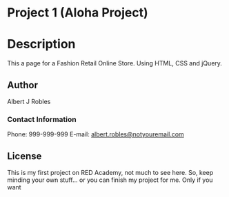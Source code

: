 # Project 1 (Aloha Project)

# Description

This a page for a Fashion Retail Online Store. Using HTML, CSS and jQuery.


## Author

Albert J Robles


### Contact Information

Phone: 999-999-999 
E-mail: albert.robles@notyouremail.com


## License

This is my first project on RED Academy, not much to see here.
So, keep minding your own stuff... or you can finish my project for me. Only if you want